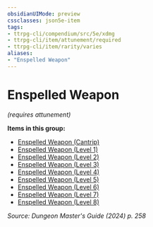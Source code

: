```yaml
---
obsidianUIMode: preview
cssclasses: json5e-item
tags:
- ttrpg-cli/compendium/src/5e/xdmg
- ttrpg-cli/item/attunement/required
- ttrpg-cli/item/rarity/varies
aliases: 
- "Enspelled Weapon"
---
```

# Enspelled Weapon
*(requires attunement)*  


**Items in this group:**

- [Enspelled Weapon (Cantrip)](enspelled-weapon-cantrip-xdmg.md)
- [Enspelled Weapon (Level 1)](enspelled-weapon-level-1-xdmg.md)
- [Enspelled Weapon (Level 2)](enspelled-weapon-level-2-xdmg.md)
- [Enspelled Weapon (Level 3)](enspelled-weapon-level-3-xdmg.md)
- [Enspelled Weapon (Level 4)](enspelled-weapon-level-4-xdmg.md)
- [Enspelled Weapon (Level 5)](enspelled-weapon-level-5-xdmg.md)
- [Enspelled Weapon (Level 6)](enspelled-weapon-level-6-xdmg.md)
- [Enspelled Weapon (Level 7)](enspelled-weapon-level-7-xdmg.md)
- [Enspelled Weapon (Level 8)](enspelled-weapon-level-8-xdmg.md)

*Source: Dungeon Master's Guide (2024) p. 258*